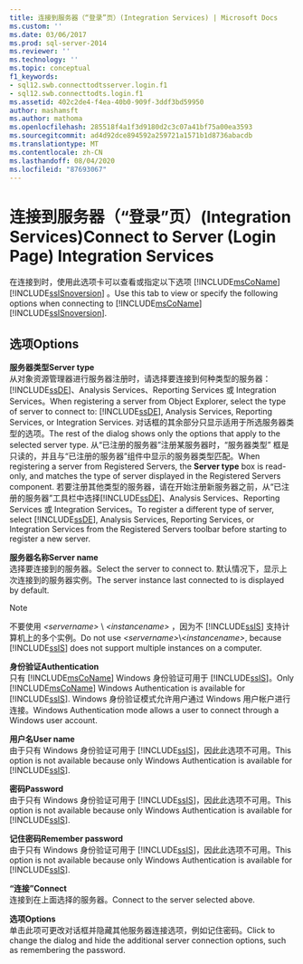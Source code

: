 ```yaml
---
title: 连接到服务器（“登录”页）(Integration Services) | Microsoft Docs
ms.custom: ''
ms.date: 03/06/2017
ms.prod: sql-server-2014
ms.reviewer: ''
ms.technology: ''
ms.topic: conceptual
f1_keywords:
- sql12.swb.connecttodtsserver.login.f1
- sql12.swb.connecttodts.login.f1
ms.assetid: 402c2de4-f4ea-40b0-909f-3ddf3bd59950
author: mashamsft
ms.author: mathoma
ms.openlocfilehash: 285518f4a1f3d9180d2c3c07a41bf75a00ea3593
ms.sourcegitcommit: ad4d92dce894592a259721a1571b1d8736abacdb
ms.translationtype: MT
ms.contentlocale: zh-CN
ms.lasthandoff: 08/04/2020
ms.locfileid: "87693067"
---
```

# <a name="connect-to-server-login-page-integration-services"></a><span data-ttu-id="2a06a-102">连接到服务器（“登录”页）(Integration Services)</span><span class="sxs-lookup"><span data-stu-id="2a06a-102">Connect to Server (Login Page) Integration Services</span></span>
  <span data-ttu-id="2a06a-103">在连接到时，使用此选项卡可以查看或指定以下选项 [!INCLUDE[msCoName](../includes/msconame-md.md)] [!INCLUDE[ssISnoversion](../includes/ssisnoversion-md.md)] 。</span><span class="sxs-lookup"><span data-stu-id="2a06a-103">Use this tab to view or specify the following options when connecting to [!INCLUDE[msCoName](../includes/msconame-md.md)] [!INCLUDE[ssISnoversion](../includes/ssisnoversion-md.md)].</span></span>  
  
## <a name="options"></a><span data-ttu-id="2a06a-104">选项</span><span class="sxs-lookup"><span data-stu-id="2a06a-104">Options</span></span>  
 <span data-ttu-id="2a06a-105">**服务器类型**</span><span class="sxs-lookup"><span data-stu-id="2a06a-105">**Server type**</span></span>  
 <span data-ttu-id="2a06a-106">从对象资源管理器进行服务器注册时，请选择要连接到何种类型的服务器： [!INCLUDE[ssDE](../includes/ssde-md.md)]、Analysis Services、Reporting Services 或 Integration Services。</span><span class="sxs-lookup"><span data-stu-id="2a06a-106">When registering a server from Object Explorer, select the type of server to connect to: [!INCLUDE[ssDE](../includes/ssde-md.md)], Analysis Services, Reporting Services, or Integration Services.</span></span> <span data-ttu-id="2a06a-107">对话框的其余部分只显示适用于所选服务器类型的选项。</span><span class="sxs-lookup"><span data-stu-id="2a06a-107">The rest of the dialog shows only the options that apply to the selected server type.</span></span> <span data-ttu-id="2a06a-108">从“已注册的服务器”注册某服务器时，“服务器类型”  框是只读的，并且与“已注册的服务器”组件中显示的服务器类型匹配。</span><span class="sxs-lookup"><span data-stu-id="2a06a-108">When registering a server from Registered Servers, the **Server type** box is read-only, and matches the type of server displayed in the Registered Servers component.</span></span> <span data-ttu-id="2a06a-109">若要注册其他类型的服务器，请在开始注册新服务器之前，从“已注册的服务器”工具栏中选择[!INCLUDE[ssDE](../includes/ssde-md.md)]、Analysis Services、Reporting Services 或 Integration Services。</span><span class="sxs-lookup"><span data-stu-id="2a06a-109">To register a different type of server, select [!INCLUDE[ssDE](../includes/ssde-md.md)], Analysis Services, Reporting Services, or Integration Services from the Registered Servers toolbar before starting to register a new server.</span></span>  
  
 <span data-ttu-id="2a06a-110">**服务器名称**</span><span class="sxs-lookup"><span data-stu-id="2a06a-110">**Server name**</span></span>  
 <span data-ttu-id="2a06a-111">选择要连接到的服务器。</span><span class="sxs-lookup"><span data-stu-id="2a06a-111">Select the server to connect to.</span></span> <span data-ttu-id="2a06a-112">默认情况下，显示上次连接到的服务器实例。</span><span class="sxs-lookup"><span data-stu-id="2a06a-112">The server instance last connected to is displayed by default.</span></span>  
  
> [!NOTE]  
>  <span data-ttu-id="2a06a-113">不要使用 *\<servername>* \\ *\<instancename>* ，因为不 [!INCLUDE[ssIS](../includes/ssis-md.md)] 支持计算机上的多个实例。</span><span class="sxs-lookup"><span data-stu-id="2a06a-113">Do not use *\<servername>*\\*\<instancename>*, because [!INCLUDE[ssIS](../includes/ssis-md.md)] does not support multiple instances on a computer.</span></span>  
  
 <span data-ttu-id="2a06a-114">**身份验证**</span><span class="sxs-lookup"><span data-stu-id="2a06a-114">**Authentication**</span></span>  
 <span data-ttu-id="2a06a-115">只有 [!INCLUDE[msCoName](../includes/msconame-md.md)] Windows 身份验证可用于 [!INCLUDE[ssIS](../includes/ssis-md.md)]。</span><span class="sxs-lookup"><span data-stu-id="2a06a-115">Only [!INCLUDE[msCoName](../includes/msconame-md.md)] Windows Authentication is available for [!INCLUDE[ssIS](../includes/ssis-md.md)].</span></span> <span data-ttu-id="2a06a-116">Windows 身份验证模式允许用户通过 Windows 用户帐户进行连接。</span><span class="sxs-lookup"><span data-stu-id="2a06a-116">Windows Authentication mode allows a user to connect through a Windows user account.</span></span>  
  
 <span data-ttu-id="2a06a-117">**用户名**</span><span class="sxs-lookup"><span data-stu-id="2a06a-117">**User name**</span></span>  
 <span data-ttu-id="2a06a-118">由于只有 Windows 身份验证可用于 [!INCLUDE[ssIS](../includes/ssis-md.md)]，因此此选项不可用。</span><span class="sxs-lookup"><span data-stu-id="2a06a-118">This option is not available because only Windows Authentication is available for [!INCLUDE[ssIS](../includes/ssis-md.md)].</span></span>  
  
 <span data-ttu-id="2a06a-119">**密码**</span><span class="sxs-lookup"><span data-stu-id="2a06a-119">**Password**</span></span>  
 <span data-ttu-id="2a06a-120">由于只有 Windows 身份验证可用于 [!INCLUDE[ssIS](../includes/ssis-md.md)]，因此此选项不可用。</span><span class="sxs-lookup"><span data-stu-id="2a06a-120">This option is not available because only Windows Authentication is available for [!INCLUDE[ssIS](../includes/ssis-md.md)].</span></span>  
  
 <span data-ttu-id="2a06a-121">**记住密码**</span><span class="sxs-lookup"><span data-stu-id="2a06a-121">**Remember password**</span></span>  
 <span data-ttu-id="2a06a-122">由于只有 Windows 身份验证可用于 [!INCLUDE[ssIS](../includes/ssis-md.md)]，因此此选项不可用。</span><span class="sxs-lookup"><span data-stu-id="2a06a-122">This option is not available because only Windows Authentication is available for [!INCLUDE[ssIS](../includes/ssis-md.md)].</span></span>  
  
 <span data-ttu-id="2a06a-123">**“连接”**</span><span class="sxs-lookup"><span data-stu-id="2a06a-123">**Connect**</span></span>  
 <span data-ttu-id="2a06a-124">连接到在上面选择的服务器。</span><span class="sxs-lookup"><span data-stu-id="2a06a-124">Connect to the server selected above.</span></span>  
  
 <span data-ttu-id="2a06a-125">**选项**</span><span class="sxs-lookup"><span data-stu-id="2a06a-125">**Options**</span></span>  
 <span data-ttu-id="2a06a-126">单击此项可更改对话框并隐藏其他服务器连接选项，例如记住密码。</span><span class="sxs-lookup"><span data-stu-id="2a06a-126">Click to change the dialog and hide the additional server connection options, such as remembering the password.</span></span>  
  
  
